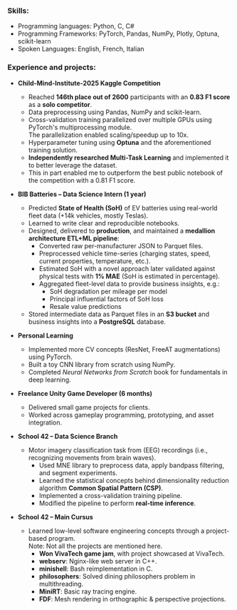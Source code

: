 ### Skills:
  - Programming languages: Python, C, C#  
  - Programming Frameworks: PyTorch, Pandas, NumPy, Plotly, Optuna, scikit-learn  
  - Spoken Languages: English, French, Italian  

### Experience and projects:

- **Child-Mind-Institute-2025 Kaggle Competition**  
    - Reached **146th place out of 2600** participants with an **0.83 F1 score** as a **solo competitor**.  
    - Data preprocessing using Pandas, NumPy and scikit-learn.  
    - Cross-validation training parallelized over multiple GPUs using PyTorch's multiprocessing module.  
      The parallelization enabled scaling/speedup up to 10x.  
    - Hyperparameter tuning using **Optuna** and the aforementioned training solution.  
    - **Independently researched Multi-Task Learning** and implemented it to better leverage the dataset.  
    - This in part enabled me to outperform the best public notebook of the competition with a 0.81 F1 score.  

- **BIB Batteries – Data Science Intern (1 year)**  
    - Predicted **State of Health (SoH)** of EV batteries using real-world fleet data (+14k vehicles, mostly Teslas).  
    - Learned to write clear and reproducible notebooks.  
    - Designed, delivered to **production**, and maintained a **medallion architecture ETL+ML pipeline**:  
        - Converted raw per-manufacturer JSON to Parquet files.  
        - Preprocessed vehicle time-series (charging states, speed, current properties, temperature, etc.).  
        - Estimated SoH with a novel approach later validated against physical tests with **1% MAE** (SoH is estimated in percentage).  
        - Aggregated fleet-level data to provide business insights, e.g.:  
            - SoH degradation per mileage per model  
            - Principal influential factors of SoH loss  
            - Resale value predictions  
    - Stored intermediate data as Parquet files in an **S3 bucket** and business insights into a **PostgreSQL** database.  

- **Personal Learning**  
    - Implemented more CV concepts (ResNet, FreeAT augmentations) using PyTorch.  
    - Built a toy CNN library from scratch using NumPy.  
    - Completed *Neural Networks from Scratch* book for fundamentals in deep learning.  

- **Freelance Unity Game Developer (6 months)**  
    - Delivered small game projects for clients.  
    - Worked across gameplay programming, prototyping, and asset integration.  

- **School 42 – Data Science Branch**  
    - Motor imagery classification task from (EEG) recordings (i.e., recognizing movements from brain waves).  
        - Used MNE library to preprocess data, apply bandpass filtering, and segment experiments.  
        - Learned the statistical concepts behind dimensionality reduction algorithm **Common Spatial Pattern (CSP)**.  
        - Implemented a cross-validation training pipeline.  
        - Modified the pipeline to perform **real-time inference**.  

- **School 42 – Main Cursus**  
    - Learned low-level software engineering concepts through a project-based program.  
      Note: Not all the projects are mentioned here.  
        - **Won VivaTech game jam**, with project showcased at VivaTech.  
        - **webserv**: Nginx-like web server in C++.  
        - **minishell**: Bash reimplementation in C.  
        - **philosophers**: Solved dining philosophers problem in multithreading.  
        - **MiniRT**: Basic ray tracing engine.  
        - **FDF**: Mesh rendering in orthographic & perspective projections.  
